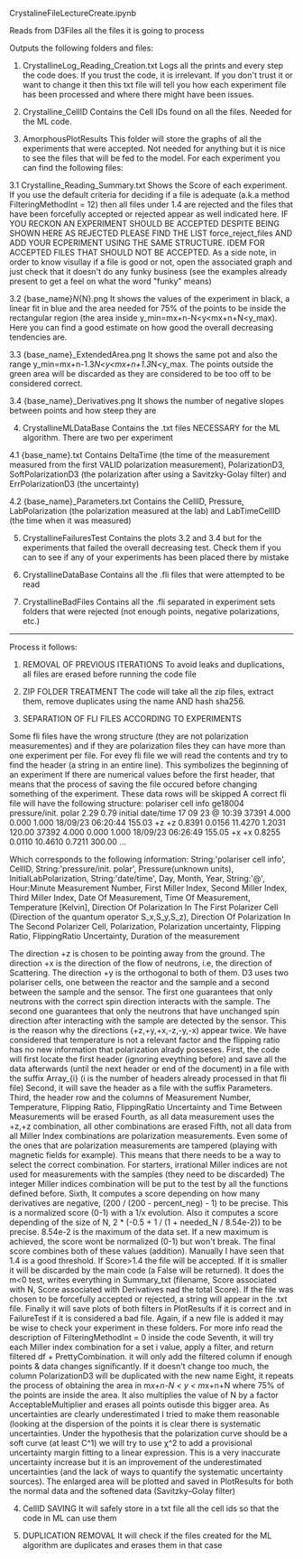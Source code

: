 CrystalineFileLectureCreate.ipynb

Reads from D3Files all the files it is going to process

Outputs the following folders and files:

1. CrystallineLog_Reading_Creation.txt
Logs all the prints and every step the code does. If you trust the code, it is irrelevant. If you don't trust it or want to change it then this txt file will tell you how each experiment file has been processed and where there might have been issues.


2. Crystalline_CellID
Contains the Cell IDs found on all the files. Needed for the ML code.


3. AmorphousPlotResults
This folder will store the graphs of all the experiments that were accepted. Not needed for anything but it is nice to see the files that will be fed to the model. For each experiment you can find the following files:

3.1 Crystalline_Reading_Summary.txt Shows the Score of each experiment. If you use the default criteria for deciding if a file is adequate (a.k.a method FilteringMethodInt = 12) then all files under 1.4 are rejected and the files that have been forcefully accepted or rejected appear as well indicated here. IF YOU RECKON AN EXPERIMENT SHOULD BE ACCEPTED DESPITE BEING SHOWN HERE AS REJECTED PLEASE FIND THE LIST force_reject_files AND ADD YOUR ECPERIMENT USING THE SAME STRUCTURE. IDEM FOR ACCEPTED FILES THAT SHOULD NOT BE ACCEPTED. As a side note, in order to know visullay if a file is good or not, open the associated graph and just check that it doesn't do any funky business (see the examples already present to get a feel on what the word "funky" means)

3.2 {base_name}_N_{N}.png 
It shows the values of the experiment in black, a linear fit in blue and the area needed for 75% of the points to be inside the rectangular region (the area inside y_min=mx+n-N<y<mx+n+N<y_max). Here you can find a good estimate on how good the overall decreasing tendencies are.

3.3 {base_name}_ExtendedArea.png 
It shows the same pot and also the range y_min=mx+n-1.3*N<y<mx+n+1.3*N<y_max. The points outside the green area will be discarded as they are considered to be too off to be considered correct.

3.4 {base_name}_Derivatives.png
It shows the number of negative slopes between points and how steep they are


4. CrystallineMLDataBase
Contains the .txt files NECESSARY for the ML algorithm. There are two per experiment

4.1 {base_name}.txt 
Contains DeltaTime (the time of the measurement measured from the first VALID polarization measurement), PolarizationD3, SoftPolarizationD3 (the polarization after using a Savitzky-Golay filter) and ErrPolarizationD3 (the uncertainty)

4.2 {base_name}_Parameters.txt
Contains the CellID, Pressure, LabPolarization (the polarization measured at the lab) and LabTimeCellID (the time when it was measured)


5. CrystallineFailuresTest
Contains the plots 3.2 and 3.4 but for the experiments that failed the overall decreasing test. Check them if you can to see if any of your experiments has been placed there by mistake



6. CrystallineDataBase
Contains all the .fli files that were attempted to be read


7. CrystallineBadFiles
Contains all the .fli separated in experiment sets folders that were rejected (not enough points, negative polarizations, etc.)


_________________________________________________________________________________________

Process it follows:

1. REMOVAL OF PREVIOUS ITERATIONS
To avoid leaks and duplications, all files are erased before running the code file

2. ZIP FOLDER TREATMENT
The code will take all the zip files, extract them, remove duplicates using the name AND hash sha256.

3. SEPARATION OF FLI FILES ACCORDING TO EXPERIMENTS

Some fli files have the wrong structure (they are not polarization measurementes) and if they are polarization files they can have more than one experiment per file.
For evey fli file we will read the contents and try to find the header (a string in an entire line). This symbolizes the beginning of an experiment
If there are numerical values before the first header, that means that the process of saving the file occured before changing something of the experiment. These data rows will be skipped
A correct fli file will have the following structure:
    polariser cell info ge18004 pressure/init. polar 2.29 0.79 initial date/time 17 09 23 @ 10:39
    37391   4.000   0.000   1.000 18/09/23 06:20:44     155.03  +z +z     0.8391    0.0156   11.4270    1.2031     120.00
    37392   4.000   0.000   1.000 18/09/23 06:26:49     155.05  +x +x     0.8255    0.0110   10.4610    0.7211     300.00
    ...

Which corresponds to the following information:
    String:'polariser cell info', CellID, String:'pressure/init. polar', Pressure(unknown units), InitialLabPolarization, String:'date/time', Day, Month, Year, String:'@', Hour:Minute
    Measurement Number, First Miller Index, Second Miller Index, Third Miller Index, Date Of Measurement, Time Of Measurement, Temperature [Kelvin],
                        Direction Of Polarization In The First Polarizer Cell (Direction of the quantum operator S_x,S_y,S_z), Direction Of Polarization In The Second Polarizer Cell,
                        Polarization, Polarization uncertainty, Flipping Ratio, FlippingRatio Uncertainty, Duration of the measurement

The direction +z is chosen to be pointing away from the ground.
The direction +x is the direction of the flow of neutrons, i.e, the direction of Scattering.
The direction +y is the orthogonal to both of them.
D3 uses two polariser cells, one between the reactor and the sample and a second between the sample and the sensor. The first one guarantees that only neutrons with the correct spin direction
interacts with the sample. The second one guarantees that only the neutrons that have unchanged spin direction after interacting with the sample are detected by the sensor. This is
the reason why the directions (+z,+y,+x,-z,-y,-x) appear twice.
We have considered that temperature is not a relevant factor and the flipping ratio has no new information that polarization alrady posseses.
First, the code will first locate the first header (ignoring eveything before) and save all the data afterwards (until the next header or end of the document) in a file with the suffix Array_{i} (i is the number of headers already processed in that fli file)
Second, it will save the header as a file with the suffix Parameters.
Third, the header row and the columns of Measurement Number, Temperature, Flipping Ratio, FlippingRatio Uncertainty and Time Between Measurements will be erased
Fourth, as all data measurement uses the +z,+z combination, all other combinations are erased
Fifth, not all data from all Miller Index combinations are polarization measurements. Even some of the ones that are polarization measurements are tampered (playing with magnetic fields for example).
This means that there needs to be a way to select the correct combination. For starters, irrational Miller indices are not used for measurements with the samples (they need to be discarded)
The integer Miller indices combination will be put to the test by all the functions defined before.
Sixth, It computes a score depending on how many derivatives are negative, (200 / (200 - percent_neg) - 1) to be precise. This is a normalized score (0-1) with a 1/x evolution. Also it computes a score depending of the size of N, 2 * (-0.5 + 1 / (1 + needed_N / 8.54e-2)) to be precise. 8.54e-2 is the maximum of the data set. If a new maximum is achieved, the score wont be normalized (0-1) but won't break. The final score combines both of these values (addition). Manually I have seen that 1.4 is a good threshold. If Score>1.4 the file will be accepted. If it is smaller it will be discarded by the main code (a False will be returned). It does the m<0 test, writes everything in Summary_txt (filename, Score associated with N, Score associated with Derivatives nad the total Score). If the file was chosen to be forcefully accepted or rejected, a string will appear in the .txt file. Finally it will save plots of both filters in PlotResults if it is correct and in FailureTest if it is considered a bad file. Again, if a new file is added it may be wise to check your experiment in these folders. For more info read the description of FilteringMethodInt = 0 inside the code
Seventh, it will try each Miller index combination for a set i value, apply a filter, and return filtered df + PrettyCombination. it will only add the filtered column if enough points & data changes significantly. If it doesn't change too much, the column PolarizationD3 will be duplicated with the new name
Eight, it repeats the process of obtaining the area in m*x+n-N < y < m*x+n+N where 75% of the points are inside the area. It also multiplies the value of N by a factor AcceptableMultiplier and erases all points outisde this bigger area. As uncertainties are clearly underestimated I tried to make them reasonable (looking at the dispersion of the points it is clear there is systematic uncertainties. Under the hypothesis that the polarization curve should be a soft curve (at least C^1) we will try to use χ^2 to add a provisional uncertainty margin fitting to a linear expression. This is a very inaccurate uncertainty increase but it is an improvement of the underestimated uncertainties (and the lack of ways to quantify the systematic uncertainty sources). The enlarged area will be plotted and saved in PlotResults for both the normal data and the softened data (Savitzky–Golay filter)    
    
4. CellID SAVING
It will safely store in a txt file all the cell ids so that the code in ML can use them

5. DUPLICATION REMOVAL
It will check if the files created for the ML algorithm are duplicates and erases them in that case


